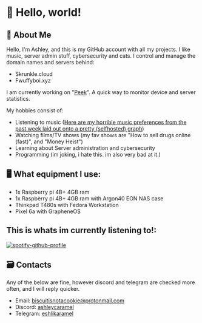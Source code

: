 # 👋 Hello, world!

## 📝 About Me
Hello, I'm Ashley, and this is my GitHub account with all my projects. I like music, server admin stuff, cybersecurity and cats.
I control and manage the domain names and servers behind:
 - Skrunkle.cloud
 - Fwuffyboi.xyz

I am currently working on "[Peek](https://github.com/fwuffyboi/peek)". A quick way to monitor device and server statistics.

My hobbies consist of:
 - Listening to music ([Here are my horrible music preferences from the past week laid out onto a pretty (selfhosted) graph](https://ys.fwuffyboi.xyz/all?gname=Last+week&token=6447610b-c711-4de0-ba1c-b761a2f0ca15))
 - Watching films/TV shows (my fav shows are "How to sell drugs online (fast)", and "Money Heist")
 - Learning about Server administration and cybersecurity
 - Programming (im joking, i hate this. im also very bad at it.)

## 🖥️ What equipment I use:
 - 1x Raspberry pi 4B+ 4GB ram
 - 1x Raspberry pi 4B+ 4GB ram with Argon40 EON NAS case
 - Thinkpad T480s with Fedora Workstation
 - Pixel 6a with GrapheneOS

## This is whats im currently listening to!:
[![spotify-github-profile](https://spotify-github-profile.vercel.app/api/view?uid=bmtzppmqwwpt1sxgooxghmi3s&cover_image=true&theme=novatorem&show_offline=true&background_color=121212&bar_color=53b14f&bar_color_cover=false)](https://spotify-github-profile.vercel.app/api/view?uid=bmtzppmqwwpt1sxgooxghmi3s&redirect=true)

## 🗃️ Contacts
Any of the below are fine, however discord and telegram are checked more often, and I will reply quicker.
 - Email:   [biscuitisnotacookie@protonmail.com](mailto:biscuitisnotacookie@protonmail.com)
 - Discord: [ashleycaramel](https://discord.com/users/773466452661108747)
 - Telegram: [eshlikaramel](https://t.me/eshlikaramel)
